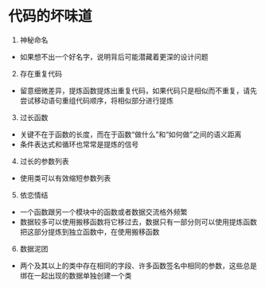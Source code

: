# 代码的坏味道
1. 神秘命名
  - 如果想不出一个好名字，说明背后可能潜藏着更深的设计问题
2. 存在重复代码
  - 留意细微差异，提炼函数提炼出重复代码，如果代码只是相似而不重复，请先尝试移动语句重组代码顺序，将相似部分进行提炼
3. 过长函数
  - 关键不在于函数的长度，而在于函数“做什么”和“如何做”之间的语义距离
  - 条件表达式和循环也常常是提炼的信号
4. 过长的参数列表
  - 使用类可以有效缩短参数列表
5. 依恋情结
  - 一个函数跟另一个模块中的函数或者数据交流格外频繁
  - 数据较多可以使用搬移函数将它移过去，数据只有一部分则可以使用提炼函数把这部分提炼到独立函数中，在使用搬移函数
6. 数据泥团
  - 两个及其以上的类中存在相同的字段、许多函数签名中相同的参数，这些总是绑在一起出现的数据单独创建一个类